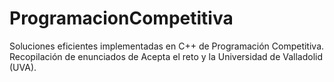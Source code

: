 # ProgramacionCompetitiva
Soluciones eficientes implementadas en C++ de Programación Competitiva. Recopilación de enunciados de Acepta el reto y la Universidad de Valladolid (UVA).
